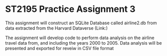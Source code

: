
# ST2195 Practice Assignment 3

This assignment will construct an SQLite Database called airline2.db from data
extracted from the Harvard Dataverse (Link:)

The assignment will develop code to perform data analysis on the airline travel data
from, and including the years 2000 to 2005. Data analysis will be presented and exported for reveiw
in CSV file format
